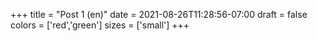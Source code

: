 +++
title = "Post 1 (en)"
date = 2021-08-26T11:28:56-07:00
draft = false
colors = ['red','green']
sizes = ['small']
+++

